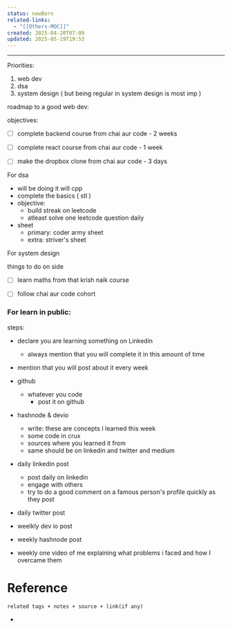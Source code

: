 ```yaml
---
status: newBorn
related-links:
  - "[[Others-MOC]]"
created: 2025-04-20T07:09
updated: 2025-05-19T19:53
---
```

---

Priorities:
1. web dev
2. dsa
3. system design ( but being regular in system design is most imp )


roadmap to a good web dev:

objectives:

- [ ] complete backend course from chai aur code - 2 weeks
- [ ] complete react course from chai aur code - 1 week
- [ ] make the dropbox clone from chai aur code - 3 days




For dsa 
- will be doing it will cpp
- complete the basics ( stl )
- objective:
	- build streak on leetcode
	- atleast solve one leetcode question daily
- sheet
	- primary: coder army sheet
	- extra: striver's sheet




For system design








things to do on side
- [ ] learn maths from that krish naik course
- [ ] follow chai aur code cohort


### For learn in public:

steps:
- declare you are learning something on Linkedin 
	- always mention that you will complete it in this amount of time
- mention that you will post about it every week
- github
	- whatever you code
		- post it on github
- hashnode & devio
	- write: these are concepts I learned this week
	- some code in crux
	- sources where you learned it from
	- same should be on linkedin and twitter and medium

- daily linkedin post
	- post daily on linkedin
	- engage with others
	- try to do a good comment on a famous person's profile quickly as they post
- daily twitter post
- weelkly dev io post
- weekly hashnode post
- weekly one video of me explaining what problems i faced and how I overcame them



# Reference
`related tags + notes + source + link(if any)`
 

- 